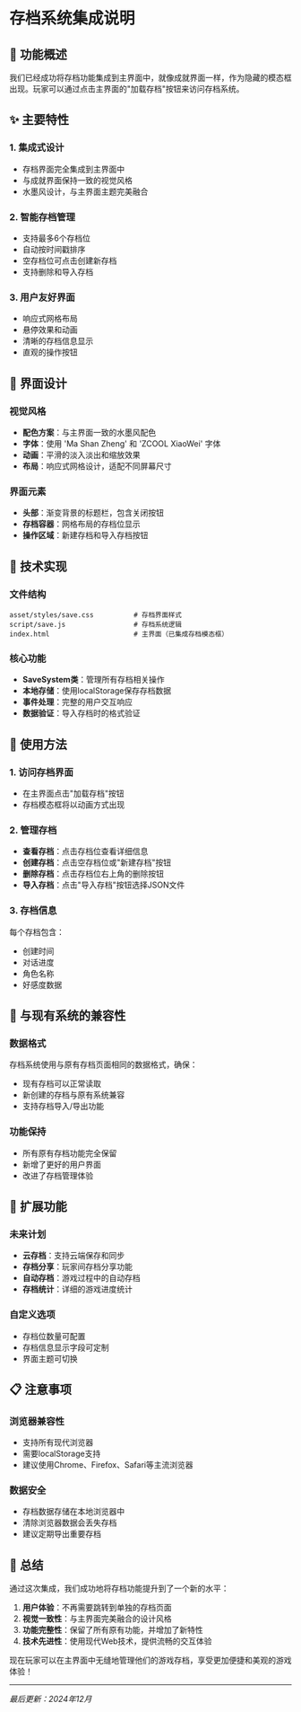 # 存档系统集成说明

## 🎯 功能概述

我们已经成功将存档功能集成到主界面中，就像成就界面一样，作为隐藏的模态框出现。玩家可以通过点击主界面的"加载存档"按钮来访问存档系统。

## ✨ 主要特性

### 1. **集成式设计**
- 存档界面完全集成到主界面中
- 与成就界面保持一致的视觉风格
- 水墨风设计，与主界面主题完美融合

### 2. **智能存档管理**
- 支持最多6个存档位
- 自动按时间戳排序
- 空存档位可点击创建新存档
- 支持删除和导入存档

### 3. **用户友好界面**
- 响应式网格布局
- 悬停效果和动画
- 清晰的存档信息显示
- 直观的操作按钮

## 🎨 界面设计

### 视觉风格
- **配色方案**：与主界面一致的水墨风配色
- **字体**：使用 'Ma Shan Zheng' 和 'ZCOOL XiaoWei' 字体
- **动画**：平滑的淡入淡出和缩放效果
- **布局**：响应式网格设计，适配不同屏幕尺寸

### 界面元素
- **头部**：渐变背景的标题栏，包含关闭按钮
- **存档容器**：网格布局的存档位显示
- **操作区域**：新建存档和导入存档按钮

## 🔧 技术实现

### 文件结构
```
asset/styles/save.css          # 存档界面样式
script/save.js                 # 存档系统逻辑
index.html                     # 主界面（已集成存档模态框）
```

### 核心功能
- **SaveSystem类**：管理所有存档相关操作
- **本地存储**：使用localStorage保存存档数据
- **事件处理**：完整的用户交互响应
- **数据验证**：导入存档时的格式验证

## 📱 使用方法

### 1. **访问存档界面**
- 在主界面点击"加载存档"按钮
- 存档模态框将以动画方式出现

### 2. **管理存档**
- **查看存档**：点击存档位查看详细信息
- **创建存档**：点击空存档位或"新建存档"按钮
- **删除存档**：点击存档位右上角的删除按钮
- **导入存档**：点击"导入存档"按钮选择JSON文件

### 3. **存档信息**
每个存档包含：
- 创建时间
- 对话进度
- 角色名称
- 好感度数据

## 🔄 与现有系统的兼容性

### 数据格式
存档系统使用与原有存档页面相同的数据格式，确保：
- 现有存档可以正常读取
- 新创建的存档与原有系统兼容
- 支持存档导入/导出功能

### 功能保持
- 所有原有存档功能完全保留
- 新增了更好的用户界面
- 改进了存档管理体验

## 🚀 扩展功能

### 未来计划
- **云存档**：支持云端保存和同步
- **存档分享**：玩家间存档分享功能
- **自动存档**：游戏过程中的自动存档
- **存档统计**：详细的游戏进度统计

### 自定义选项
- 存档位数量可配置
- 存档信息显示字段可定制
- 界面主题可切换

## 📋 注意事项

### 浏览器兼容性
- 支持所有现代浏览器
- 需要localStorage支持
- 建议使用Chrome、Firefox、Safari等主流浏览器

### 数据安全
- 存档数据存储在本地浏览器中
- 清除浏览器数据会丢失存档
- 建议定期导出重要存档

## 🎉 总结

通过这次集成，我们成功地将存档功能提升到了一个新的水平：

1. **用户体验**：不再需要跳转到单独的存档页面
2. **视觉一致性**：与主界面完美融合的设计风格
3. **功能完整性**：保留了所有原有功能，并增加了新特性
4. **技术先进性**：使用现代Web技术，提供流畅的交互体验

现在玩家可以在主界面中无缝地管理他们的游戏存档，享受更加便捷和美观的游戏体验！

---

*最后更新：2024年12月*
